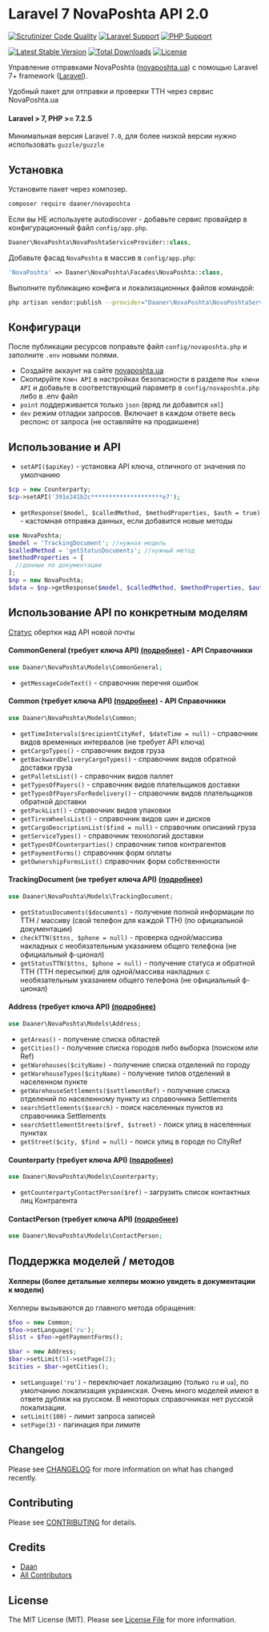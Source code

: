 # Laravel 7 NovaPoshta API 2.0

[![Scrutinizer Code Quality](https://scrutinizer-ci.com/g/daaner/novaposhta/badges/quality-score.png?b=master)](https://scrutinizer-ci.com/g/daaner/novaposhta/?branch=master)
[![Laravel Support](https://img.shields.io/badge/Laravel-7+-brightgreen.svg)]()
[![PHP Support](https://img.shields.io/badge/PHP-7.2.5+-brightgreen.svg)]()

[![Latest Stable Version](https://poser.pugx.org/daaner/novaposhta/v)](//packagist.org/packages/daaner/novaposhta)
[![Total Downloads](https://poser.pugx.org/daaner/novaposhta/downloads)](//packagist.org/packages/daaner/novaposhta)
[![License](https://poser.pugx.org/daaner/novaposhta/license)](//packagist.org/packages/daaner/novaposhta)


Управление отправками NovaPoshta ([novaposhta.ua](https://novaposhta.ua/)) с помощью Laravel 7+ framework ([Laravel](https://laravel.com)).

Удобный пакет для отправки и проверки ТТН через сервис NovaPoshta.ua


#### Laravel > 7, PHP >= 7.2.5
Минимальная версия Laravel `7.0`, для более низкой версии нужно использовать `guzzle/guzzle`


## Установка
Установите пакет через композер.

``` bash
composer require daaner/novaposhta
```


Если вы НЕ используете autodiscover - добавьте сервис провайдер в конфигурационный файл `config/app.php`.

```php
Daaner\NovaPoshta\NovaPoshtaServiceProvider::class,
```


Добавьте фасад `NovaPoshta` в массив в `config/app.php`:

```php
'NovaPoshta' => Daaner\NovaPoshta\Facades\NovaPoshta::class,
```


Выполните публикацию конфига и локализационных файлов командой:

``` bash
php artisan vendor:publish --provider="Daaner\NovaPoshta\NovaPoshtaServiceProvider"
```

## Конфигураци

После публикации ресурсов поправьте файл `config/novaposhta.php` и заполните `.env` новыми полями.

- Создайте аккаунт на сайте [novaposhta.ua](https://novaposhta.ua)
- Скопируйте `Ключ API` в настройках безопасности в разделе `Мои ключи API` и добавьте в соответствующий параметр в `config/novaposhta.php` либо в .env файл
- `point` поддерживается только `json` (вряд ли добавится `xml`)
- `dev` режим отладки запросов. Включает в каждом ответе весь респонс от запроса (не оставляйте на продакшене)



## Использование и API
- `setAPI($apiKey)` - установка API ключа, отличного от значения по умолчанию
```php
$cp = new Counterparty;
$cp->setAPI('391e241b2c********************e7');
```
- `getResponse($model, $calledMethod, $methodProperties, $auth = true)` - кастомная отправка данных, если добавится новые методы
```php
use NovaPoshta;
$model = 'TrackingDocument'; //нужная модель
$calledMethod = 'getStatusDocuments'; //нужный метод
$methodProperties = [
  //данные по документации
];
$np = new NovaPoshta;
$data = $np->getResponse($model, $calledMethod, $methodProperties, $auth = true);
```

## Использование API по конкретным моделям
[Статус](/docs/STATUS.md) обертки над API новой почты

#### CommonGeneral (требует ключа API) [(подробнее)](/docs/CommonGeneral.md) - API Справочники
```php
use Daaner\NovaPoshta\Models\CommonGeneral;
```
- `getMessageCodeText()` - справочник перечня ошибок


#### Common (требует ключа API) [(подробнее)](/docs/Common.md) - API Справочники
```php
use Daaner\NovaPoshta\Models\Common;
```
- `getTimeIntervals($recipientCityRef, $dateTime = null)` - справочник видов временных интервалов (не требует API ключа)
- `getCargoTypes()` - справочник видов груза
- `getBackwardDeliveryCargoTypes()` - справочник видов обратной доставки груза
- `getPalletsList()` - справочник видов паллет
- `getTypesOfPayers()` - справочник видов плательщиков доставки
- `getTypesOfPayersForRedelivery()` - справочник видов плательщиков обратной доставки
- `getPackList()` - справочник видов упаковки
- `getTiresWheelsList()` - справочник видов шин и дисков
- `getCargoDescriptionList($find = null)` - справочник описаний груза
- `getServiceTypes()` - справочник технологий доставки
- `getTypesOfCounterparties()` справочник типов контрагентов
- `getPaymentForms()` справочник форм оплаты
- `getOwnershipFormsList()` справочник форм собственности



#### TrackingDocument (не требует ключа API) [(подробнее)](/docs/TrackingDocument.md)
```php
use Daaner\NovaPoshta\Models\TrackingDocument;
```
- `getStatusDocuments($documents)` - получение полной информации по ТТН / массиву (свой телефон для каждой ТТН) (по официальной документации)
- `checkTTN($ttns, $phone = null)` - проверка одной/массива накладных с необязательным указанием общего телефона (не официальный ф-ционал)
- `getStatusTTN($ttns, $phone = null)` - получение статуса и обратной ТТН (ТТН пересылки) для одной/массива накладных с необязательным указанием общего телефона (не официальный ф-ционал)


#### Address (требует ключа API) [(подробнее)](./docs/Address.md)
```php
use Daaner\NovaPoshta\Models\Address;
```
- `getAreas()` - получение списка областей
- `getCities()` - получение списка городов либо выборка (поиском или Ref)
- `getWarehouses($cityName)` - получение списка отделений по городу
- `getWarehouseTypes($cityName)` - получение типов отделений в населенном пункте
- `getWarehouseSettlements($settlementRef)` - получение списка отделений по населенному пункту из справочника Settlements
- `searchSettlements($search)` - поиск населенных пунктов из справочника Settlements
- `searchSettlementStreets($ref, $street)` - поиск улиц в населенных пунктах
- `getStreet($city, $find = null)` - поиск улиц в городе по CityRef


#### Counterparty (требует ключа API) [(подробнее)](./docs/Counterparty.md)
```php
use Daaner\NovaPoshta\Models\Counterparty;
```
- `getCounterpartyContactPerson($ref)` - загрузить список контактных лиц Контрагента



#### ContactPerson (требует ключа API) [(подробнее)](./docs/ContactPerson.md)
```php
use Daaner\NovaPoshta\Models\ContactPerson;
```






## Поддержка моделей / методов
#### Хелперы (более детальные хелперы можно увидеть в документации к модели)
Хелперы вызываются до главного метода обращения:
```php
$foo = new Common;
$foo->setLanguage('ru');
$list = $foo->getPaymentForms();

$bar = new Address;
$bar->setLimit(5)->setPage(2);
$cities = $bar->getCities();
```

- `setLanguage('ru')` - переключает локализацию (только `ru` и `ua`), по умолчанию локализация украинская.
Очень много моделей имеют в ответе дубляж на русском. В некоторых справочниках нет русской локализации.
- `setLimit(100)` - лимит запроса записей
- `setPage(3)` - пагинация при лимите



## Changelog
Please see [CHANGELOG](CHANGELOG.md) for more information on what has changed recently.


## Contributing
Please see [CONTRIBUTING](CONTRIBUTING.md) for details.


## Credits
- [Daan](https://github.com/daaner)
- [All Contributors](../../contributors)

## License

The MIT License (MIT). Please see [License File](LICENSE.md) for more information.

